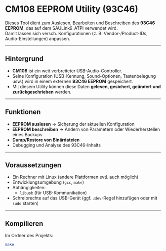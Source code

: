 # CM108 EEPROM Utility (93C46)

Dieses Tool dient zum Auslesen, Bearbeiten und Beschreiben des **93C46 EEPROM**, das auf dem SAULink9_ATPI verwendet wird.  
Damit lassen sich versch. Konfigurationen (z. B. Vendor-/Product-IDs, Audio-Einstellungen) anpassen.

---

## Hintergrund

- **CM108** ist ein weit verbreiteter USB-Audio-Controller.  
- Seine Konfiguration (USB-Kennung, Sound-Optionen, Tastenbelegung usw.) wird in einem externen **93C46 EEPROM** gespeichert.  
- Mit diesem Utility können diese Daten **gelesen, gesichert, geändert und zurückgeschrieben** werden.

---

## Funktionen

- **EEPROM auslesen** → Sicherung der aktuellen Konfiguration  
- **EEPROM beschreiben** → Ändern von Parametern oder Wiederherstellen eines Backups  
- **Dump/Restore von Binärdateien**  
- Debugging und Analyse des 93C46-Inhalts  

---

## Voraussetzungen

- Ein Rechner mit Linux (andere Plattformen evtl. auch möglich)  
- Entwicklungsumgebung (`gcc`, `make`)  
- Abhängigkeiten:
  - `libusb` (für USB-Kommunikation)  
- Schreibrechte auf das USB-Gerät (ggf. `udev`-Regel hinzufügen oder mit `sudo` starten)  

---

## Kompilieren

Im Ordner des Projekts:

```bash
make
